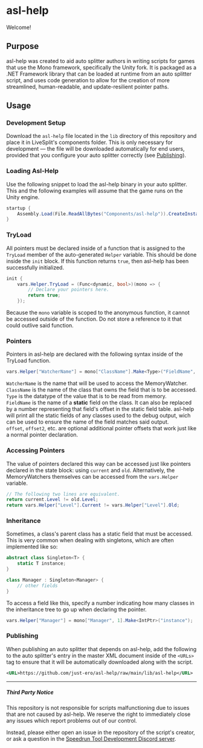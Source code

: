 # asl-help
Welcome!

## Purpose
asl-help was created to aid auto splitter authors in writing scripts for games that use the Mono framework, specifically the Unity fork. It is packaged as a .NET Framework library that can be loaded at runtime from an auto splitter script, and uses code generation to allow for the creation of more streamlined, human-readable, and update-resilient pointer paths.

## Usage 
### Development Setup
Download the `asl-help` file located in the `lib` directory of this repository and place it in LiveSplit's components folder. This is only necessary for development — the file will be downloaded automatically for end users, provided that you configure your auto splitter correctly (see [Publishing](#publishing)).

### Loading Asl-Help
Use the following snippet to load the asl-help binary in your auto splitter. This and the following examples will assume that the game runs on the Unity engine.
```cs
startup {
    Assembly.Load(File.ReadAllBytes("Components/asl-help")).CreateInstance("Unity");
}
```

### TryLoad
All pointers must be declared inside of a function that is assigned to the `TryLoad` member of the auto-generated `Helper` variable. This should be done inside the `init` block. If this function returns `true`, then asl-help has been successfully initialized.
```cs
init {
    vars.Helper.TryLoad = (Func<dynamic, bool>)(mono => {
        // Declare your pointers here.
        return true;
    });
```
Because the `mono` variable is scoped to the anonymous function, it cannot be accessed outside of the function. Do not store a reference to it that could outlive said function.

### Pointers
Pointers in asl-help are declared with the following syntax inside of the TryLoad function.
```cs
vars.Helper["WatcherName"] = mono["ClassName"].Make<Type>("FieldName", offset1, offset...);
```
`WatcherName` is the name that will be used to access the MemoryWatcher.  
`ClassName` is the name of the class that owns the field that is to be accessed.  
`Type` is the datatype of the value that is to be read from memory.  
`FieldName` is the name of a **static** field on the class. It can also be replaced by a number representing that field's offset in the static field table. asl-help will print all the static fields of any classes used to the debug output, wich can be used to ensure the name of the field matches said output.  
`offset`, `offset2`, etc. are optional additional pointer offsets that work just like a normal pointer declaration.

### Accessing Pointers
The value of pointers declared this way can be accessed just like pointers declared in the state block: using `current` and `old`. Alternatively, the MemoryWatchers themselves can be accessed from the `vars.Helper` variable.
```cs
// The following two lines are equivalent.
return current.Level != old.Level;
return vars.Helper["Level"].Current != vars.Helper["Level"].Old;
```

### Inheritance
Sometimes, a class's parent class has a static field that must be accessed. This is very common when dealing with singletons, which are often implemented like so:
```cs
abstract class Singleton<T> {
    static T instance;
}

class Manager : Singleton<Manager> {
    // other fields
}
```
To access a field like this, specify a number indicating how many classes in the inheritance tree to go up when declaring the pointer.
```cs
vars.Helper["Manager"] = mono["Manager", 1].Make<IntPtr>("instance");
```

### Publishing
When publishing an auto splitter that depends on asl-help, add the following to the auto splitter's entry in the master XML document inside of the `<URLs>` tag to ensure that it will be automatically downloaded along with the script.
```xml
<URL>https://github.com/just-ero/asl-help/raw/main/lib/asl-help</URL>
```

---
##### Third Party Notice
This repository is not responsible for scripts malfunctioning due to issues that are not caused by asl-help.
We reserve the right to immediately close any issues which report problems out of our control.

Instead, please either open an issue in the repository of the script's creator, or ask a question in the [Speedrun Tool Development Discord server](https://discord.gg/cpYsxz7).